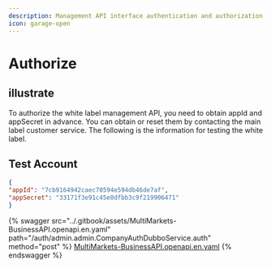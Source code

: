 ```yaml
---
description: Management API interface authentication and authorization
icon: garage-open
---
```


# Authorize

## illustrate

To authorize the white label management API, you need to obtain appId and appSecret in advance. You can obtain or reset them by contacting the main label customer service. The following is the information for testing the white label.



## Test Account

```json
{
"appId": "7cb9164942caec70594e594db46de7af",
"appSecret": "33171f3e91c45e0dfbb3c9f219906471"
}
```

{% swagger src="../.gitbook/assets/MultiMarkets-BusinessAPI.openapi.en.yaml" path="/auth/admin.admin.CompanyAuthDubboService.auth" method="post" %}
[MultiMarkets-BusinessAPI.openapi.en.yaml](../.gitbook/assets/MultiMarkets-BusinessAPI.openapi.en.yaml)
{% endswagger %}



